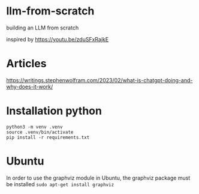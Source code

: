 # llm-from-scratch
building an LLM from scratch

inspired by
https://youtu.be/zduSFxRajkE

# Articles
https://writings.stephenwolfram.com/2023/02/what-is-chatgpt-doing-and-why-does-it-work/


# Installation python
```
python3 -m venv .venv
source .venv/bin/activate
pip install -r requirements.txt
```
# Ubuntu
In order to use the graphviz module in Ubuntu, the graphviz package must be installed
```sudo apt-get install graphviz```